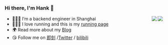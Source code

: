 ### Hi there, I'm Hank 👋

<a href="https://github.com/justjavac#gh-dark-mode-only">
  <img align="right" src="https://github-readme-stats.vercel.app/api?username=zhaohongxuan&show_icons=true&hide_title=true&theme=merko#gh-dark-mode-only" />
<a href="https://github.com/justjavac#gh-light-mode-only">
  <img align="right" src="https://github-readme-stats.vercel.app/api?username=zhaohongxuan&show_icons=true&icon_color=805AD5&text_color=718096&bg_color=ffffff&hide_title=true#gh-light-mode-only" />
</a>

  
  
- 👨🏻‍💻 I’m a backend engineer in Shanghai
- 🏃🏻‍♂️ I love running and this is my [running page](https://running-page-psi.vercel.app/)
- 🌍 Read more about my [Blog](https://zhaohongxuan.github.io/)
- 😘 Follow me on [即刻](https://okjk.co/MfilXt) /[Twitter](https://twitter.com/hank_zhao) / [bilibili](https://space.bilibili.com/2987165)


